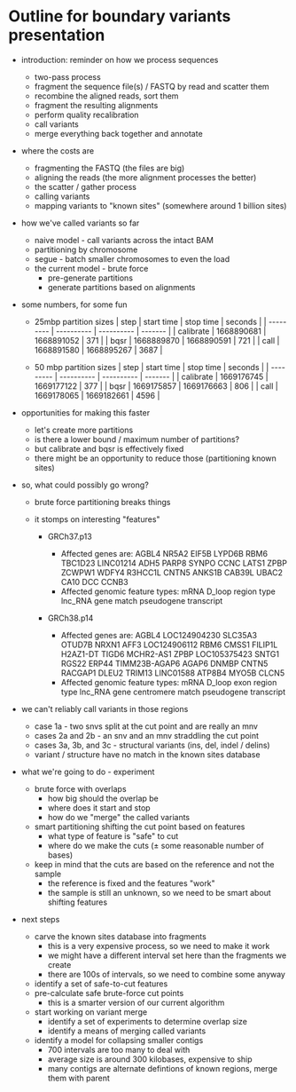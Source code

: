 # Outline for boundary variants presentation

- introduction: reminder on how we process sequences

  - two-pass process
  - fragment the sequence file(s) / FASTQ by read and scatter them
  - recombine the aligned reads, sort them
  - fragment the resulting alignments
  - perform quality recalibration
  - call variants
  - merge everything back together and annotate

- where the costs are

  - fragmenting the FASTQ (the files are big)
  - aligning the reads (the more alignment processes the better)
  - the scatter / gather process
  - calling variants
  - mapping variants to "known sites" (somewhere around 1 billion sites)

- how we've called variants so far

  - naive model - call variants across the intact BAM
  - partitioning by chromosome
  - segue - batch smaller chromosomes to even the load
  - the current model - brute force
    - pre-generate partitions
    - generate partitions based on alignments

- some numbers, for some fun

  - 25mbp partition sizes
    | step | start time | stop time | seconds |
    | --------- | ---------- | ---------- | ------- |
    | calibrate | 1668890681 | 1668891052 | 371 |
    | bqsr | 1668889870 | 1668890591 | 721 |
    | call | 1668891580 | 1668895267 | 3687 |

  - 50 mbp partition sizes
    | step | start time | stop time | seconds |
    | --------- | ---------- | ---------- | ------- |
    | calibrate | 1669176745 | 1669177122 | 377 |
    | bqsr | 1669175857 | 1669176663 | 806 |
    | call | 1669178065 | 1669182661 | 4596 |

- opportunities for making this faster

  - let's create more partitions
  - is there a lower bound / maximum number of partitions?
  - but calibrate and bqsr is effectively fixed
  - there might be an opportunity to reduce those (partitioning known sites)

- so, what could possibly go wrong?

  - brute force partitioning breaks things
  - it stomps on interesting "features"

    - GRCh37.p13

      - Affected genes are: AGBL4 NR5A2 EIF5B LYPD6B RBM6 TBC1D23 LINC01214 ADH5 PARP8 SYNPO CCNC LATS1 ZPBP ZCWPW1 WDFY4 R3HCC1L CNTN5 ANKS1B CAB39L UBAC2 CA10 DCC CCNB3
      - Affected genomic feature types: mRNA D_loop region type lnc_RNA gene match pseudogene transcript

    - GRCh38.p14
      - Affected genes are: AGBL4 LOC124904230 SLC35A3 OTUD7B NRXN1 AFF3 LOC124906112 RBM6 CMSS1 FILIP1L H2AZ1-DT TIGD6 MCHR2-AS1 ZPBP LOC105375423 SNTG1 RGS22 ERP44 TIMM23B-AGAP6 AGAP6 DNMBP CNTN5 RACGAP1 DLEU2 TRIM13 LINC01588 ATP8B4 MYO5B CLCN5
      - Affected genomic feature types: mRNA D_loop exon region type lnc_RNA gene centromere match pseudogene transcript

- we can't reliably call variants in those regions

  - case 1a - two snvs split at the cut point and are really an mnv
  - cases 2a and 2b - an snv and an mnv straddling the cut point
  - cases 3a, 3b, and 3c - structural variants (ins, del, indel / delins)
  - variant / structure have no match in the known sites database

- what we're going to do - experiment

  - brute force with overlaps
    - how big should the overlap be
    - where does it start and stop
    - how do we "merge" the called variants
  - smart partitioning shifting the cut point based on features
    - what type of feature is "safe" to cut
    - where do we make the cuts (± some reasonable number of bases)
  - keep in mind that the cuts are based on the reference and not the sample
    - the reference is fixed and the features "work"
    - the sample is still an unknown, so we need to be smart about shifting features

- next steps

  - carve the known sites database into fragments
    - this is a very expensive process, so we need to make it work
    - we might have a different interval set here than the fragments we create
    - there are 100s of intervals, so we need to combine some anyway
  - identify a set of safe-to-cut features
  - pre-calculate safe brute-force cut points
    - this is a smarter version of our current algorithm
  - start working on variant merge
    - identify a set of experiments to determine overlap size
    - identify a means of merging called variants
  - identify a model for collapsing smaller contigs
    - 700 intervals are too many to deal with
    - average size is around 300 kilobases, expensive to ship
    - many contigs are alternate defintions of known regions, merge them with parent
